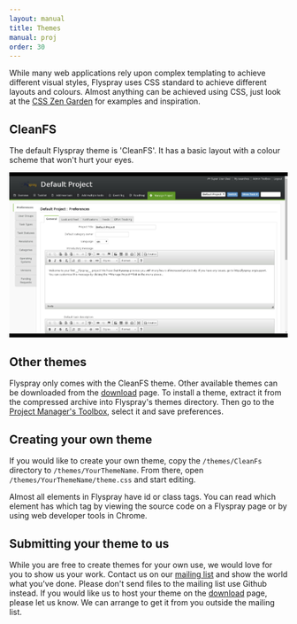 ```yaml
---
layout: manual
title: Themes
manual: proj
order: 30
---
```


While many web applications rely upon complex templating to achieve different visual styles, Flyspray uses CSS standard to achieve different layouts and colours.  Almost anything can be achieved using CSS, just look at the [CSS Zen Garden](http://www.csszengarden.com) for examples and inspiration.

## CleanFS
The default Flyspray theme is 'CleanFS'.  It has a basic layout with a colour scheme that won't hurt your eyes.

<img src="/images/manual/cleanfs.jpg" class="img-responsive" alt="CleanFS theme">

## Other themes
Flyspray only comes with the CleanFS theme. Other available themes can be downloaded from the [download](/docs/download) page.  To install a theme, extract it from the compressed archive into Flyspray's themes directory.  Then go to the [Project Manager's Toolbox](/manual/project_management), select it and save preferences.

## Creating your own theme 
If you would like to create your own theme, copy the `/themes/CleanFs` directory to `/themes/YourThemeName`.  From there, open `/themes/YourThemeName/theme.css` and start editing.

Almost all elements in Flyspray have id or class tags. You can read which element has which tag by viewing the source code on a Flyspray page or by using web developer tools in Chrome.

## Submitting your theme to us
While you are free to create themes for your own use, we would love for you to show us your work.  Contact us on our [mailing list](/community/mailing-list/) and show the world what you've done.  Please don't send files to the mailing list use Github instead.  If you would like us to host your theme on the [download](/docs/download) page, please let us know.  We can arrange to get it from you outside the mailing list.
